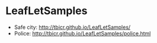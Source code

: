 # LeafLetSamples

- Safe city: http://tbicr.github.io/LeafLetSamples/
- Police: http://tbicr.github.io/LeafLetSamples/police.html
